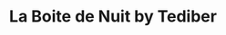 ---
title: "La Boite de Nuit by Tediber"
url: /toulouse/la-boite-de-nuit-by-tediber/
shop: Betten
---